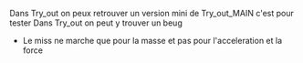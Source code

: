Dans Try_out on peux retrouver un version mini de Try_out_MAIN c'est pour tester 
Dans Try_out on peut y trouver un beug
  - Le miss ne marche que pour la masse et pas pour l'acceleration et la force
